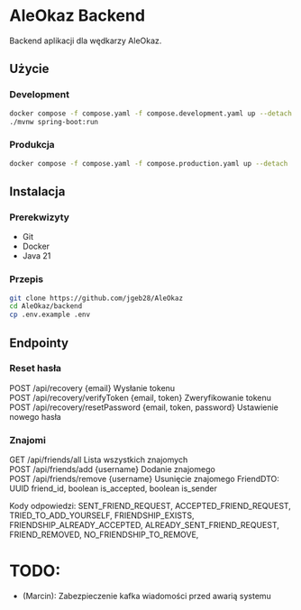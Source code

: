 # AleOkaz Backend

Backend aplikacji dla wędkarzy AleOkaz.

## Użycie

### Development

```sh
docker compose -f compose.yaml -f compose.development.yaml up --detach
./mvnw spring-boot:run
```

### Produkcja

```sh
docker compose -f compose.yaml -f compose.production.yaml up --detach
```

## Instalacja

### Prerekwizyty

- Git
- Docker
- Java 21

### Przepis

```sh
git clone https://github.com/jgeb28/AleOkaz
cd AleOkaz/backend
cp .env.example .env
```

## Endpointy

### Reset hasła
POST /api/recovery                  {email}                     Wysłanie tokenu\
POST /api/recovery/verifyToken      {email, token}              Zweryfikowanie tokenu\
POST /api/recovery/resetPassword    {email, token, password}    Ustawienie nowego hasła

### Znajomi
GET  /api/friends/all                       Lista wszystkich znajomych\
POST /api/friends/add       {username}      Dodanie znajomego\
POST /api/friends/remove    {username}      Usunięcie znajomego
FriendDTO:
        UUID friend_id,
        boolean is_accepted,
        boolean is_sender

Kody odpowiedzi: 
        SENT_FRIEND_REQUEST,
        ACCEPTED_FRIEND_REQUEST,
        TRIED_TO_ADD_YOURSELF,
        FRIENDSHIP_EXISTS,
        FRIENDSHIP_ALREADY_ACCEPTED,
        ALREADY_SENT_FRIEND_REQUEST,
        FRIEND_REMOVED,
        NO_FRIENDSHIP_TO_REMOVE,

# TODO:
- (Marcin): Zabezpieczenie kafka wiadomości przed awarią systemu